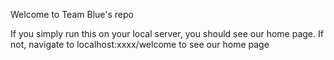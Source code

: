 Welcome to Team Blue's repo

If you simply run this on your local server, you should see our home page. If not, navigate to localhost:xxxx/welcome to see our home page
